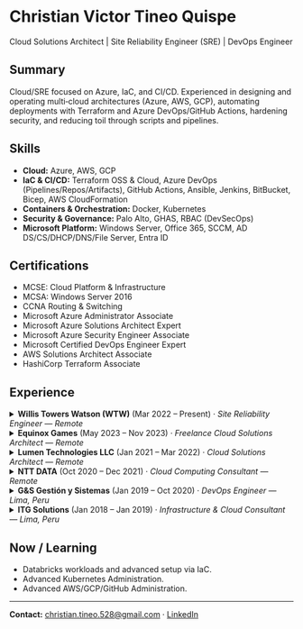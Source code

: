 # Christian Victor Tineo Quispe
Cloud Solutions Architect | Site Reliability Engineer (SRE) | DevOps Engineer

## Summary
Cloud/SRE focused on Azure, IaC, and CI/CD. Experienced in designing and operating multi‑cloud architectures (Azure, AWS, GCP), automating deployments with Terraform and Azure DevOps/GitHub Actions, hardening security, and reducing toil through scripts and pipelines.

## Skills
- **Cloud:** Azure, AWS, GCP
- **IaC & CI/CD:** Terraform OSS & Cloud, Azure DevOps (Pipelines/Repos/Artifacts), GitHub Actions, Ansible, Jenkins, BitBucket, Bicep, AWS CloudFormation
- **Containers & Orchestration:** Docker, Kubernetes
- **Security & Governance:** Palo Alto, GHAS, RBAC (DevSecOps)
- **Microsoft Platform:** Windows Server, Office 365, SCCM, AD DS/CS/DHCP/DNS/File Server, Entra ID

## Certifications
- MCSE: Cloud Platform & Infrastructure
- MCSA: Windows Server 2016
- CCNA Routing & Switching
- Microsoft Azure Administrator Associate
- Microsoft Azure Solutions Architect Expert
- Microsoft Azure Security Engineer Associate
- Microsoft Certified DevOps Engineer Expert
- AWS Solutions Architect Associate
- HashiCorp Terraform Associate

## Experience

<details>
<summary><strong>Willis Towers Watson (WTW)</strong> (Mar 2022 – Present) · <em>Site Reliability Engineer — Remote</em></summary>

- Ensured application availability and reliability; incident response and post‑mortems.
- Applications monitoring and alerting.
- Eliminated manual tasks via automation (DevOps/GitOps) and guided better use of cloud resources and pipelines (GitHub Actions).  
- Migrated workloads to Azure with Terraform.
- Data Factory and DataBricks support.
- Vulnerabilities remediation and FinOps.
</details>

<details>
<summary><strong>Equinox Games</strong> (May 2023 – Nov 2023) · <em>Freelance Cloud Solutions Architect — Remote</em></summary>

- Architecture for game hosting on Azure, AWS, and GCP.
- Terraform pipelines with GitHub Actions for IaC.
- Security hardening on Azure/AWS; Kubernetes operations.
</details>

<details>
<summary><strong>Lumen Technologies LLC</strong> (Jan 2021 – Mar 2022) · <em>Cloud Solutions Architect — Remote</em></summary>

- On‑prem → Azure migration (120+ servers), security and governance.  
- Backups, DR, and perimeter security with Palo Alto; L3 support leading 3 analysts.
- Monitoring and continuous improvements in the infrastructure.
</details>

<details>
<summary><strong>NTT DATA</strong> (Oct 2020 – Dec 2021) · <em>Cloud Computing Consultant — Remote</em></summary>

- “Journey to Azure” for Credicorp Capital: IaC with Azure DevOps + Terraform (SCRUM).  
- Used Azure Pipelines, Repos, and Artifacts; GHAS.  
</details>

<details>
<summary><strong>G&S Gestión y Sistemas</strong> (Jan 2019 – Oct 2020) · <em>DevOps Engineer — Lima, Peru</em></summary>

- Automated deployments on Azure/AWS with Terraform and ARM; Terraform/Ansible modules.  
- Experience with Docker, Kubernetes, Jenkins, Bitbucket, HashiCorp Vault; client enablement/training.
</details>

<details>
<summary><strong>ITG Solutions</strong> (Jan 2018 – Jan 2019) · <em>Infrastructure & Cloud Consultant — Lima, Peru</em></summary>

- Administration of Windows Server, O365, and SCCM.  
- Consulting on AD DS/CS, DHCP, DNS, File Server, Azure AD, and Defender ATP.
</details>


## Now / Learning
- Databricks workloads and advanced setup via IaC.
- Advanced Kubernetes Administration.
- Advanced AWS/GCP/GitHub Administration.

---

**Contact:** [christian.tineo.528@gmail.com](mailto:christian.tineo.528@gmail.com) · [LinkedIn](https://www.linkedin.com/in/christian-tineo-727102133/)
